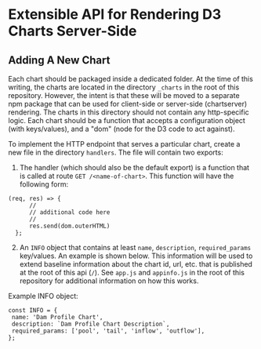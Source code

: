 # Extensible API for Rendering D3 Charts Server-Side

## Adding A New Chart

Each chart should be packaged inside a dedicated folder. At the time of this writing, the charts are located in the directory `_charts` in the root of this repository. However, the intent is that these will be moved to a separate npm package that can be used for client-side or server-side (chartserver) rendering. The charts in this directory should not contain any http-specific logic. Each chart should be a function that accepts a configuration object (with keys/values), and a "dom" (node for the D3 code to act against).

To implement the HTTP endpoint that serves a particular chart, create a new file in the directory `handlers`. The file will contain two exports:

1. The handler (which should also be the default export) is a function that is called at route `GET /<name-of-chart>`. This function will have the following form:

```
(req, res) => {
      //
      // additional code here
      //
      res.send(dom.outerHTML)
  };
```

2. An `INFO` object that contains at least `name`, `description`, `required_params` key/values. An example is shown below. This information will be used to extend baseline information about the chart id, url, etc. that is published at the root of this api (`/`). See `app.js` and `appinfo.js` in the root of this repository for additional information on how this works.

Example INFO object:

```
const INFO = {
 name: 'Dam Profile Chart',
 description: `Dam Profile Chart Description`,
 required_params: ['pool', 'tail', 'inflow', 'outflow'],
};
```

